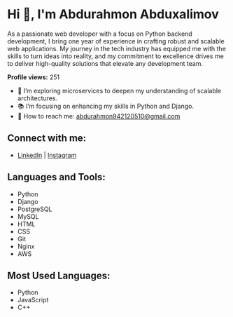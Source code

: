 # Hi 👋, I'm Abdurahmon Abduxalimov

As a passionate web developer with a focus on Python backend development, I bring one year of experience in crafting robust and scalable web applications. My journey in the tech industry has equipped me with the skills to turn ideas into reality, and my commitment to excellence drives me to deliver high-quality solutions that elevate any development team.

**Profile views:** 251

- 🔧 I’m exploring microservices to deepen my understanding of scalable architectures.
- 📚 I’m focusing on enhancing my skills in Python and Django.
- 📧 How to reach me: [abdurahmon942120510@gmail.com](mailto:abdurahmon942120510@gmail.com)

## Connect with me:
- [LinkedIn](https://www.linkedin.com/in/abdurahmon-abduxalimov-a02997332/) | [Instagram](https://instagram.com/avf_0510)

## Languages and Tools:
- Python
- Django
- PostgreSQL
- MySQL
- HTML
- CSS
- Git
- Nginx
- AWS

## Most Used Languages:
- Python
- JavaScript
- C++

